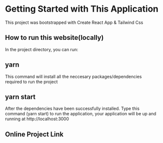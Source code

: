 # Getting Started with This Application

This project was bootstrapped with Create React App & Tailwind Css

## How to run this website(locally)

In the project directory, you can run:

## yarn

This command will install all the neccesary packages/dependencies required to run the project

## yarn start

After the dependencies have been successfully installed. Type this command (yarn start) to run the application, your application will be up and running at http://localhost:3000

## Online Project Link
